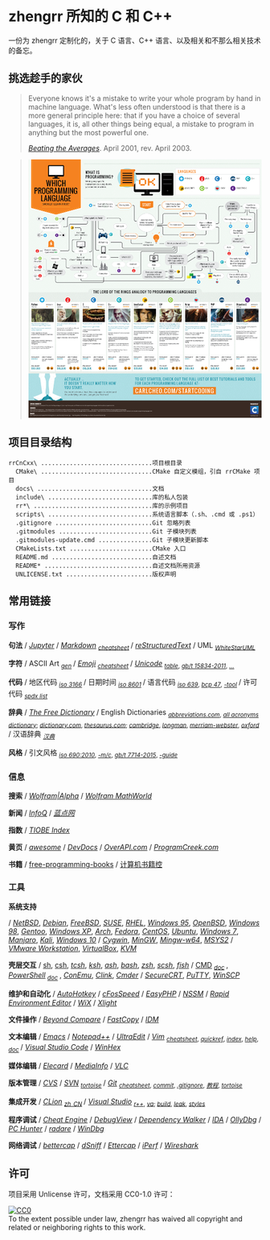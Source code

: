 # zhengrr 所知的 C 和 C++

一份为 zhengrr 定制化的，关于 C 语言、C++ 语言、以及相关和不那么相关技术的备忘。

## 挑选趁手的家伙

> Everyone knows it's a mistake to write your whole program by hand in machine language.
> What's less often understood is that there is a more general principle here:
> that if you have a choice of several languages, it is, all other things being equal, a mistake to program in anything but the most powerful one.
>
> [*Beating the Averages*](http://paulgraham.com/avg.html). April 2001, rev. April 2003.

> [![Which Programming Language Should I Learn First?](./README-IMG.png)](http://carlcheo.com/startcoding "Which Programming Language Should I Learn First?")

## 项目目录结构

```text
rrCnCxx\ ...............................项目根目录
  CMake\ ...............................CMake 自定义模组，引自 rrCMake 项目
  docs\ ................................文档
  include\ .............................库的私人包装
  rr*\ .................................库的示例项目
  scripts\ .............................系统语言脚本（.sh、.cmd 或 .ps1）
  .gitignore ...........................Git 忽略列表
  .gitmodules ..........................Git 子模块列表
  .gitmodules-update.cmd ...............Git 子模块更新脚本
  CMakeLists.txt .......................CMake 入口
  README.md ............................自述文档
  README* ..............................自述文档所用资源
  UNLICENSE.txt ........................版权声明
```

## 常用链接

### 写作

**句法**
/ [*Jupyter*](https://jupyter.org/)
/ [*Markdown*](https://daringfireball.net/markdown/) <sub>
    [*cheatsheet*](https://github.com/adam-p/markdown-here/wiki/Markdown-Cheatsheet) </sub>
/ [*reStructuredText*](http://docutils.sourceforge.net/rst.html)
/ UML <sub>
    [*WhiteStarUML*](http://whitestaruml.sourceforge.net/) </sub>

**字符**
/ ASCII Art <sub>
    [*gen*](https://askapache.com/online-tools/figlet-ascii/) </sub>
/ [*Emoji*](https://iemoji.com/) <sub>
    [*cheatsheet*](https://github.com/ikatyang/emoji-cheat-sheet) </sub>
/ [*Unicode*](https://unicode.org/) <sub>
    [*table*](https://unicode-table.com/),
    [*gb/t 15834-2011*](http://openstd.samr.gov.cn//bzgk/gb/newGbInfo?hcno=22EA6D162E4110E752259661E1A0D0A8),
    [*…*](https://sspai.com/post/45516) </sub>

**代码**
/ 地区代码 <sub>
    [*iso 3166*](https://iso.org/iso-3166-country-codes.html) </sub>
/ 日期时间 <sub>
    [*iso 8601*](https://iso.org/iso-8601-date-and-time-format.html) </sub>
/ 语言代码 <sub>
    [*iso 639*](https://iso.org/iso-639-language-codes.html),
    [*bcp 47*](https://tools.ietf.org/html/bcp47),
    [*-tool*](https://r12a.github.io/app-subtags/) </sub>
/ 许可代码 <sub>
    [*spdx list*](https://spdx.org/licenses/) </sub>

**辞典**
/ [*The Free Dictionary*](https://thefreedictionary.com/)
/ English Dictionaries <sub>
    [*abbreviations.com*](https://www.abbreviations.com/),
    [*all acronyms dictionary*](https://allacronyms.com/);
    [*dictionary.com*](https://dictionary.com/),
    [*thesaurus.com*](https://thesaurus.com/);
    [*cambridge*](https://dictionary.cambridge.org/),
    [*longman*](https://ldoceonline.com/),
    [*merriam-webster*](https://merriam-webster.com/),
    [*oxford*](https://en.oxforddictionaries.com/) </sub>
/ 汉语辞典 <sub>
    [*汉典*](http://zdic.net/) </sub>

**风格**
/ 引文风格 <sub>
    [*iso 690:2010*](https://iso.org/standard/43320.html),
    [*-m/c*](http://citationmachine.net/iso690-numeric-en/),
    [*gb/t 7714-2015*](http://openstd.samr.gov.cn/),
    [*-guide*](http://citethisforme.com/guides/chinese-gb7714-2005-numeric) </sub>

### 信息

**搜索**
/ [*Wolfram|Alpha*](https://wolframalpha.com/)
/ [*Wolfram MathWorld*](http://mathworld.wolfram.com/)

**新闻**
/ [*InfoQ*](https://infoq.cn/)
/ [*蓝点网*](https://landiannews.com/)

**指数**
/ [*TIOBE Index*](https://tiobe.com/tiobe-index/)

**黄页**
/ [*awesome*](https://awesome.re/)
/ [*DevDocs*](https://devdocs.io/)
/ [*OverAPI.com*](http://overapi.com/)
/ [*ProgramCreek.com*](https://programcreek.com/)

**书籍**
/ [free-programming-books](https://ebookfoundation.github.io/free-programming-books/)
/ [计算机书籍控](http://bestcbooks.com/)

### 工具

**系统支持**

/ [*NetBSD*](http://netbsd.org/ "1993-04-19"),
  [*Debian*](https://debian.org/ "1993-08-16"),
  [*FreeBSD*](https://freebsd.org/ "1993-11-01"),
  [*SUSE*](https://opensuse.org/ "1994-03-07"),
  [*RHEL*](http://redhat.com/ "1995-05-13, RedHat 企业版"),
  [*Windows 95*](http://microsoft.com/windows95 "1995-08-15"),
  [*OpenBSD*](https://openbsd.org/ "1996-10-01"),
  [*Windows 98*](# "1998-05-15"),
  [*Gentoo*](https://gentoo.org/ "2000-07-26"),
  [*Windows XP*](# "2001-08-24"),
  [*Arch*](https://archlinux.org/ "2002-03-11"),
  [*Fedora*](https://getfedora.org/ "2003-11-06, RedHat 试验版, Linus 使用此版"),
  [*CentOS*](https://centos.org/ "2004-05-14, RedHat 社区版"),
  [*Ubuntu*](https://ubuntu.com/ "2004-10-20"),
  [*Windows 7*](# "2009-07-22"),
  [*Manjaro*](https://manjaro.org/ "2011-07-10"),
  [*Kali*](https://kali.org/ "2013-03-13"),
  [*Windows 10*](https://windows.com/ "2015-07-15")
/ [*Cygwin*](https://cygwin.com/ "Cygnus Windows"),
  [*MinGW*](http://mingw.org/ "Minimalist GNU for Windows"),
  [*Mingw-w64*](https://mingw-w64.org/),
  [*MSYS2*](https://www.msys2.org/ "Minimal System")
/ [*VMware Workstation*](https://vmware.com/products/workstation-pro.html "1999"),
  [*VirtualBox*](https://virtualbox.org/ "2007-01-15"),
  [*KVM*](https://linux-kvm.org/ "2007-02-05")

**壳层交互**
/ [sh](# "Bourne Shell, 1977"),
  [csh](# "C Shell, 1978"),
  [*tcsh*](http://tcsh.org/ "TENEX C Shell, 1983"),
  [*ksh*](http://kornshell.com/ "KornShell, 1983"),
  [*ash*](https://in-ulm.de/~mascheck/various/ash/ "Almquist Shell, 1989-05-30"),
  [*bash*](https://gnu.org/software/bash/ "Bourne-Again Shell, 1989-06-08"),
  [*zsh*](https://zsh.org/ "Z Shell, 1990"),
  [*scsh*](https://scsh.net/ "Scheme Shell, 1994-10-31"),
  [*fish*](https://fishshell.com/ "Friendly Interactive Shell, 2005-02-13")
/ [CMD](# "Command Prompt, 1987") <sub>
    [*doc*](https://ss64.com/nt/) </sub>,
  [*PowerShell*](https://microsoft.com/powershell "PowerShell, 2006") <sub>
    [*doc*](https://ss64.com/ps/) </sub>,
  [*ConEmu*](https://conemu.github.io/ "Console Emulator, 2007-03-09"),
  [*Clink*](https://mridgers.github.io/clink/ "2014-02-24"),
  [*Cmder*](https://cmder.net/ "Console Emulator, 2017-07-17")
/ [*SecureCRT*](https://vandyke.com/products/securecrt/ "SecureCRT, 1998-06"),
  [*PuTTY*](https://www.chiark.greenend.org.uk/~sgtatham/putty/ "PuTTY, 1999-01-22"),
  [*WinSCP*](https://winscp.net/ "WinSCP, 2000")

**维护和自动化**
/ [*AutoHotkey*](https://autohotkey.com/ "一款自动化脚本语言")
/ [*cFosSpeed*](https://cfos.de/ "一款网络优化工具")
/ [*EasyPHP*](https://easyphp.org/ "一款轻量 Web 服务器")
/ [*NSSM*](https://nssm.cc/ "一款服务维护工具")
/ [*Rapid Environment Editor*](https://rapidee.com/ "一款环境变量编辑器")
/ [*WiX*](https://wixtoolset.org/ "一款安装包制作工具")
/ [*Xlight*](https://xlightftpd.com/ "一款轻量 FTP 服务器")

**文件操作**
/ [*Beyond Compare*](https://scootersoftware.com/ "一款文件比较工具")
/ [*FastCopy*](https://fastcopy.jp/ "一款快速复制工具")
/ [*IDM*](https://www.internetdownloadmanager.com/ "一款下载器")

**文本编辑**
/ [*Emacs*](https://gnu.org/software/emacs/)
/ [*Notepad++*](https://notepad-plus-plus.org/)
/ [*UltraEdit*](https://ultraedit.com/)
/ [*Vim*](https://www.vim.org/) <sub>
    [*cheatsheet*](https://vim.rtorr.com/lang/zh_cn),
    [*quickref*](http://vimcdoc.sourceforge.net/doc/quickref.html),
    [*index*](http://vimcdoc.sourceforge.net/doc/index.html),
    [*help*](http://vimcdoc.sourceforge.net/doc/help.html),
    [*doc*](http://vimcdoc.sourceforge.net) </sub>
/ [*Visual Studio Code*](https://code.visualstudio.com/)
/ [*WinHex*](http://winhex.com/winhex/)

**媒体编辑**
/ [*Elecard*](https://elecard.com/ "一款视频分析工具")
/ [*MediaInfo*](https://mediaarea.net/MediaInfo "一款视频格式分析工具")
/ [*VLC*](https://videolan.org/ "一款媒体播放器")

**版本管理**
/ [*CVS*](https://savannah.nongnu.org/projects/cvs "Concurrent Versions System, 1990-11-19")
/ [*SVN*](https://subversion.apache.org/ "Subversion, 2000-10-20") <sub>
    [*tortoise*](https://tortoisesvn.net/) </sub>
/ [*Git*](https://git-scm.com/ "Git, 2005-04-07") <sub>
    [*cheatsheet*](https://git-tower.com/blog/git-cheat-sheet/),
    [*commit*](https://github.com/angular/angular.js/blob/master/DEVELOPERS.md#-git-commit-guidelines),
    [*.gitignore*](https://github.com/github/gitignore),
    [*教程*](https://www.liaoxuefeng.com/wiki/0013739516305929606dd18361248578c67b8067c8c017b000),
    [*tortoise*](https://tortoisegit.org/) </sub>

**集成开发**
/ [*CLion*](https://jetbrains.com/clion "一款集成开发环境") <sub>
    [*zh_CN*](https://github.com/pingfangx/jetbrains-in-chinese/tree/master/CLion) </sub>
/ [*Visual Studio*](https://visualstudio.com/ "一款集成开发环境") <sub>
    [*r++*](https://jetbrains.com/resharper-cpp "ReSharper C++"),
    [*va*](https://wholetomato.com/ "Visual Assist");
    [*build*](https://incredibuild.com/ "IncrediBuild"),
    [*leak*](https://kinddragon.github.io/vld/ "Visual Leak Detector"),
    [*styles*](https://studiostyl.es/ "Studio Styles") </sub>

**程序调试**
/ [*Cheat Engine*](https://cheatengine.org/ "一款程序修改工具")
/ [*DebugView*](https://docs.microsoft.com/sysinternals/downloads/debugview "一款调试输出显示工具")
/ [*Dependency Walker*](http://dependencywalker.com "一款模块依赖扫描工具")
/ [*IDA*](https://hex-rays.com/products/ida/ "一款反汇编调试器")
/ [*OllyDbg*](http://ollydbg.de/ "一款反汇编调试器")
/ [*PC Hunter*](http://xuetr.com/ "一款杀毒辅助工具")
/ [*radare*](https://radare.org/ "一款反汇编调试器")
/ [*WinDbg*](http://windbg.org/ "一款调试器")

**网络调试**
/ [*bettercap*](https://bettercap.org/ "一款网络嗅探工具")
/ [*dSniff*](https://monkey.org/~dugsong/dsniff/ "一款网络嗅探工具")
/ [*Ettercap*](https://www.ettercap-project.org "一款网络嗅探工具")
/ [*iPerf*](https://iperf.fr/ "一款网速测试工具")
/ [*Wireshark*](https://wireshark.org/ "一款流量分析工具")

## 许可

项目采用 Unlicense 许可，文档采用 CC0-1.0 许可：

<p xmlns:dct="https://purl.org/dc/terms/">
  <a rel="license"
     href="https://creativecommons.org/publicdomain/zero/1.0/">
    <img src="https://licensebuttons.net/p/zero/1.0/88x31.png" style="border-style: none;" alt="CC0" />
  </a>
  <br />
  To the extent possible under law,
  <span resource="[_:publisher]" rel="dct:publisher">
    <span property="dct:title">zhengrr</span></span>
  has waived all copyright and related or neighboring rights to this work.
</p>
